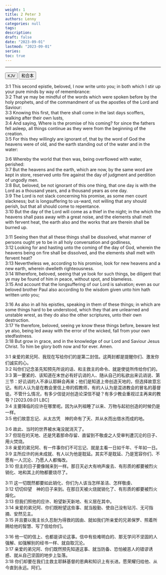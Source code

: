 ```yaml
---
weight: 1
title: 2 Peter 3
authors: Lenny
categories: null
tags: 
description: 
draft: false
date: "2023-09-01"
lastmod: "2023-09-01"
series:
toc: true
---
```



<!--more-->
---

<!-- Tab links -->
<div class="tab">
  <button class="tablinks active" onclick="tablabel(event, 'english')">KJV</button>
  <button class="tablinks" onclick="tablabel(event, 'chinese')">和合本</button>
  
</div>

<!-- Tab content -->
<div id="english" class="tabcontent" style="display:block">

3:1 This second epistle, beloved, I now write unto you; in both which I stir up your pure minds by way of remembrance:  
3:2 That ye may be mindful of the words which were spoken before by the holy prophets, and of the commandment of us the apostles of the Lord and Saviour:  
3:3 Knowing this first, that there shall come in the last days scoffers, walking after their own lusts,  
3:4 And saying, Where is the promise of his coming? for since the fathers fell asleep, all things continue as they were from the beginning of the creation.  
3:5 For this they willingly are ignorant of, that by the word of God the heavens were of old, and the earth standing out of the water and in the water:  

3:6 Whereby the world that then was, being overflowed with water, perished:  
3:7 But the heavens and the earth, which are now, by the same word are kept in store, reserved unto fire against the day of judgment and perdition of ungodly men.  
3:8 But, beloved, be not ignorant of this one thing, that one day is with the Lord as a thousand years, and a thousand years as one day.  
3:9 The Lord is not slack concerning his promise, as some men count slackness; but is longsuffering to us-ward, not willing that any should perish, but that all should come to repentance.  
3:10 But the day of the Lord will come as a thief in the night; in the which the heavens shall pass away with a great noise, and the elements shall melt with fervent heat, the earth also and the works that are therein shall be burned up.  

3:11 Seeing then that all these things shall be dissolved, what manner of persons ought ye to be in all holy conversation and godliness,  
3:12 Looking for and hasting unto the coming of the day of God, wherein the heavens being on fire shall be dissolved, and the elements shall melt with fervent heat?  
3:13 Nevertheless we, according to his promise, look for new heavens and a new earth, wherein dwelleth righteousness.  
3:14 Wherefore, beloved, seeing that ye look for such things, be diligent that ye may be found of him in peace, without spot, and blameless.  
3:15 And account that the longsuffering of our Lord is salvation; even as our beloved brother Paul also according to the wisdom given unto him hath written unto you;  

3:16 As also in all his epistles, speaking in them of these things; in which are some things hard to be understood, which they that are unlearned and unstable wrest, as they do also the other scriptures, unto their own destruction.  
3:17 Ye therefore, beloved, seeing ye know these things before, beware lest ye also, being led away with the error of the wicked, fall from your own stedfastness.  
3:18 But grow in grace, and in the knowledge of our Lord and Saviour Jesus Christ. To him be glory both now and for ever. Amen.  
</div>

<div id="chinese" class="tabcontent">

3:1 亲爱的弟兄阿、我现在写给你们的是第二封信。这两封都是提醒你们、激发你们诚实的心。  
3:2 叫你们记念圣先知预先所说的话、和主救主的命令、就是使徒所传给你们的。  
3:3 第一要紧的、该知道在末世必有好讥诮的人、随从自己的私欲出来讥诮说、<a class = "sidenote">第三节：好讥诮的人不承认耶稣会再来；他们是知道上帝创造天地的，但选择故意忘记。有的人认为是在教会里信上帝的假教师，有的人认为是混进教会的冒名的基督徒。不管什么情况，有多少信徒对创造论深信不疑？有多少教会重视过主再来的教导？[2023.09.01 LBC]</a>  
3:4 主要降临的应许在哪里呢。因为从列祖睡了以来、万物与起初创造的时候仍是一样。  
3:5 他们故意忘记、从太古凭　神的命有了天、并从水而出借水而成的地。  

3:6 故此、当时的世界被水淹没就消灭了。  
3:7 但现在的天地、还是凭着那命存留、直留到不敬虔之人受审判遭沉沦的日子、用火焚烧。  
3:8 亲爱的弟兄阿、有一件事你们不可忘记、就是主看一日如千年、千年如一日。  
3:9 主所应许的尚未成就、有人以为他是耽延。其实不是耽延、乃是宽容你们、不愿有一人沉沦、乃愿人人都悔改。  
3:10 但主的日子要像贼来到一样。那日天必大有响声废去、有形质的都要被烈火销化、地和其上的物都要烧尽了。  

3:11 这一切既然都要如此销化、你们为人该当怎样圣洁、怎样敬虔、  
3:12 切切仰望　神的日子来到。在那日天被火烧就销化了、有形质的都要被烈火熔化。  
3:13 但我们照他的应许、盼望新天新地、有义居在其中。  
3:14 亲爱的弟兄阿、你们既盼望这些事、就当殷勤、使自己没有玷污、无可指摘、安然见主。  
3:15 并且要以我主长久忍耐为得救的因由、就如我们所亲爱的兄弟保罗、照着所赐给他的智慧、写了信给你们。  

3:16 他一切的信上、也都是讲论这事。信中有些难明白的、那无学问不坚固的人强解、如强解别的经书一样、就自取沉沦。  
3:17 亲爱的弟兄阿、你们既然预先知道这事、就当防备、恐怕被恶人的错谬诱惑、就从自己坚固的地步上坠落。  
3:18 你们却要在我们主救主耶稣基督的恩典和知识上有长进。愿荣耀归给他、从今直到永远。阿们。  
</div>